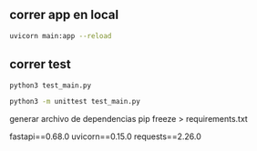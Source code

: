 ## correr app en local
```sh
uvicorn main:app --reload
```

## correr test 
```sh
python3 test_main.py

python3 -m unittest test_main.py
```

generar archivo de dependencias
pip freeze > requirements.txt

fastapi==0.68.0
uvicorn==0.15.0
requests==2.26.0
